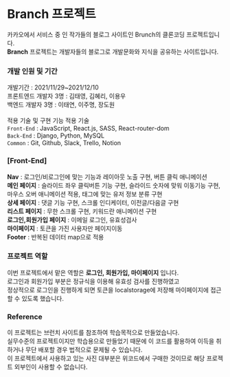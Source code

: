 # **Branch 프로젝트**

<p>
카카오에서 서비스 중 인 작가들의 블로그 사이트인 Brunch의 클론코딩 프로젝트입니다.<br>
<b>Branch</b> 프로젝트는 개발자들의 블로그로 개발문화와 지식을 공유하는 사이트입니다.</p>

### 개발 인원 및 기간

개발기간 : 2021/11/29~2021/12/10<br>
프론트엔드 개발자 3명 : 김태영, 김혜리, 이용우<br>
백엔드 개발자 3명 : 이태연, 이주명, 장도원<br>
<br>
적용 기술 및 구현 기능 적용 기술<br>
`Front-End` : JavaScript, React.js, SASS, React-router-dom<br>
`Back-End` : Django, Python, MySQL<br>
`Common` : Git, Github, Slack, Trello, Notion<br>

### [Front-End]

**Nav** : 로그인/비로그인에 맞는 기능과 레이아웃 노출 구현, 버튼 클릭 애니메이션<br>
**메인 페이지** : 슬라이드 좌우 클릭버튼 기능 구현, 슬라이드 숫자에 맞워 이동기능 구현,
마우스 오버 애니메이션 적용, 태그에 맞는 유저 정보 분류 구현<br>
**상세 페이지** : 댓글 기능 구현, 스크롤 인디케이터, 이전글/다음글 구현<br>
**리스트 페이지** : 무한 스크롤 구현, 키워드란 애니메이션 구현<br>
**로그인,회원가입 페이지** : 이메일 로그인, 유효성검사<br>
**마이페이지** : 토큰을 가진 사용자만 페이지이동 <br>
**Footer** : 반복된 데이터 map으로 적용<br>

### 프로젝트 역할

이번 프로젝트에서 맡은 역할은 **로그인, 회원가입, 마이페이지** 입니다.<br> 로그인과 회원가입 부분은 정규식을 이용해 유효성 검사를 진행하였고<br>
정상적으로 로그인을 진행하게 되면 토큰을 localstorage에 저장해 마이페이지에 접근 할 수 있도록 했습니다.

### Reference

이 프로젝트는 브런치 사이트를 참조하여 학습목적으로 만들었습니다.<br> 실무수준의 프로젝트이지만 학습용으로 만들었기 때문에 이 코드를 활용하여 이득을 취하거나 무단 배포할 경우 법적으로 문제될 수 있습니다. <br>
이 프로젝트에서 사용하고 있는 사진 대부분은 위코드에서 구매한 것이므로 해당 프로젝트 외부인이 사용할 수 없습니다.
